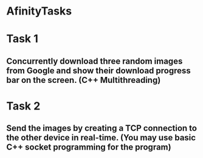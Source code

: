 # AfinityTasks

# Task 1

##  Concurrently download three random images from Google and show their download progress bar on the screen. (C++ Multithreading)

# Task 2

## Send the images by creating a TCP connection to the other device in real-time. (You may use basic C++ socket programming for the program)
